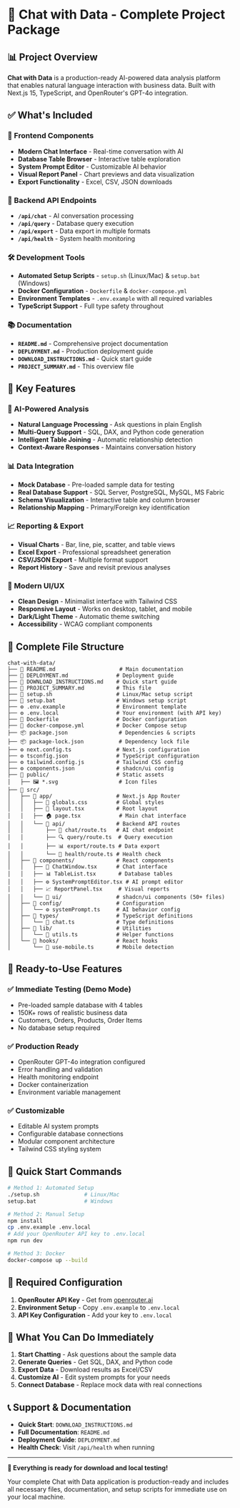 # 🎯 Chat with Data - Complete Project Package

## 📊 Project Overview

**Chat with Data** is a production-ready AI-powered data analysis platform that enables natural language interaction with business data. Built with Next.js 15, TypeScript, and OpenRouter's GPT-4o integration.

## ✅ What's Included

### 🎨 Frontend Components
- **Modern Chat Interface** - Real-time conversation with AI
- **Database Table Browser** - Interactive table exploration
- **System Prompt Editor** - Customizable AI behavior
- **Visual Report Panel** - Chart previews and data visualization
- **Export Functionality** - Excel, CSV, JSON downloads

### 🔌 Backend API Endpoints
- **`/api/chat`** - AI conversation processing
- **`/api/query`** - Database query execution
- **`/api/export`** - Data export in multiple formats
- **`/api/health`** - System health monitoring

### 🛠️ Development Tools
- **Automated Setup Scripts** - `setup.sh` (Linux/Mac) & `setup.bat` (Windows)
- **Docker Configuration** - `Dockerfile` & `docker-compose.yml`
- **Environment Templates** - `.env.example` with all required variables
- **TypeScript Support** - Full type safety throughout

### 📚 Documentation
- **`README.md`** - Comprehensive project documentation
- **`DEPLOYMENT.md`** - Production deployment guide
- **`DOWNLOAD_INSTRUCTIONS.md`** - Quick start guide
- **`PROJECT_SUMMARY.md`** - This overview file

## 🚀 Key Features

### 🤖 AI-Powered Analysis
- **Natural Language Processing** - Ask questions in plain English
- **Multi-Query Support** - SQL, DAX, and Python code generation
- **Intelligent Table Joining** - Automatic relationship detection
- **Context-Aware Responses** - Maintains conversation history

### 📊 Data Integration
- **Mock Database** - Pre-loaded sample data for testing
- **Real Database Support** - SQL Server, PostgreSQL, MySQL, MS Fabric
- **Schema Visualization** - Interactive table and column browser
- **Relationship Mapping** - Primary/Foreign key identification

### 📈 Reporting & Export
- **Visual Charts** - Bar, line, pie, scatter, and table views
- **Excel Export** - Professional spreadsheet generation
- **CSV/JSON Export** - Multiple format support
- **Report History** - Save and revisit previous analyses

### 🎨 Modern UI/UX
- **Clean Design** - Minimalist interface with Tailwind CSS
- **Responsive Layout** - Works on desktop, tablet, and mobile
- **Dark/Light Theme** - Automatic theme switching
- **Accessibility** - WCAG compliant components

## 📁 Complete File Structure

```
chat-with-data/
├── 📄 README.md                    # Main documentation
├── 📄 DEPLOYMENT.md               # Deployment guide
├── 📄 DOWNLOAD_INSTRUCTIONS.md    # Quick start guide
├── 📄 PROJECT_SUMMARY.md          # This file
├── 🔧 setup.sh                    # Linux/Mac setup script
├── 🔧 setup.bat                   # Windows setup script
├── ⚙️ .env.example                # Environment template
├── ⚙️ .env.local                  # Your environment (with API key)
├── 🐳 Dockerfile                  # Docker configuration
├── 🐳 docker-compose.yml          # Docker Compose setup
├── 📦 package.json                # Dependencies & scripts
├── 📦 package-lock.json           # Dependency lock file
├── ⚙️ next.config.ts              # Next.js configuration
├── ⚙️ tsconfig.json               # TypeScript configuration
├── ⚙️ tailwind.config.js          # Tailwind CSS config
├── ⚙️ components.json             # shadcn/ui config
├── 📁 public/                     # Static assets
│   ├── 🖼️ *.svg                   # Icon files
├── 📁 src/
│   ├── 📁 app/                    # Next.js App Router
│   │   ├── 🎨 globals.css         # Global styles
│   │   ├── 📄 layout.tsx          # Root layout
│   │   ├── 🏠 page.tsx            # Main chat interface
│   │   └── 📁 api/                # Backend API routes
│   │       ├── 💬 chat/route.ts   # AI chat endpoint
│   │       ├── 🔍 query/route.ts  # Query execution
│   │       ├── 📊 export/route.ts # Data export
│   │       └── 🏥 health/route.ts # Health check
│   ├── 📁 components/             # React components
│   │   ├── 💬 ChatWindow.tsx      # Chat interface
│   │   ├── 📊 TableList.tsx       # Database tables
│   │   ├── ⚙️ SystemPromptEditor.tsx # AI prompt editor
│   │   ├── 📈 ReportPanel.tsx     # Visual reports
│   │   └── 📁 ui/                 # shadcn/ui components (50+ files)
│   ├── 📁 config/                 # Configuration
│   │   └── ⚙️ systemPrompt.ts     # AI behavior config
│   ├── 📁 types/                  # TypeScript definitions
│   │   └── 🔧 chat.ts             # Type definitions
│   ├── 📁 lib/                    # Utilities
│   │   └── 🔧 utils.ts            # Helper functions
│   └── 📁 hooks/                  # React hooks
│       └── 📱 use-mobile.ts       # Mobile detection
```

## 🎯 Ready-to-Use Features

### ✅ Immediate Testing (Demo Mode)
- Pre-loaded sample database with 4 tables
- 150K+ rows of realistic business data
- Customers, Orders, Products, Order Items
- No database setup required

### ✅ Production Ready
- OpenRouter GPT-4o integration configured
- Error handling and validation
- Health monitoring endpoint
- Docker containerization
- Environment variable management

### ✅ Customizable
- Editable AI system prompts
- Configurable database connections
- Modular component architecture
- Tailwind CSS styling system

## 🚀 Quick Start Commands

```bash
# Method 1: Automated Setup
./setup.sh              # Linux/Mac
setup.bat               # Windows

# Method 2: Manual Setup
npm install
cp .env.example .env.local
# Add your OpenRouter API key to .env.local
npm run dev

# Method 3: Docker
docker-compose up --build
```

## 🔑 Required Configuration

1. **OpenRouter API Key** - Get from [openrouter.ai](https://openrouter.ai)
2. **Environment Setup** - Copy `.env.example` to `.env.local`
3. **API Key Configuration** - Add your key to `.env.local`

## 🎉 What You Can Do Immediately

1. **Start Chatting** - Ask questions about the sample data
2. **Generate Queries** - Get SQL, DAX, and Python code
3. **Export Data** - Download results as Excel/CSV
4. **Customize AI** - Edit system prompts for your needs
5. **Connect Database** - Replace mock data with real connections

## 📞 Support & Documentation

- **Quick Start**: `DOWNLOAD_INSTRUCTIONS.md`
- **Full Documentation**: `README.md`
- **Deployment Guide**: `DEPLOYMENT.md`
- **Health Check**: Visit `/api/health` when running

---

**🎊 Everything is ready for download and local testing!**

Your complete Chat with Data application is production-ready and includes all necessary files, documentation, and setup scripts for immediate use on your local machine.

